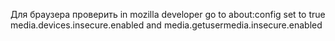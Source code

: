 Для браузера проверить
in mozilla developer go to about:config set to true 
media.devices.insecure.enabled and media.getusermedia.insecure.enabled